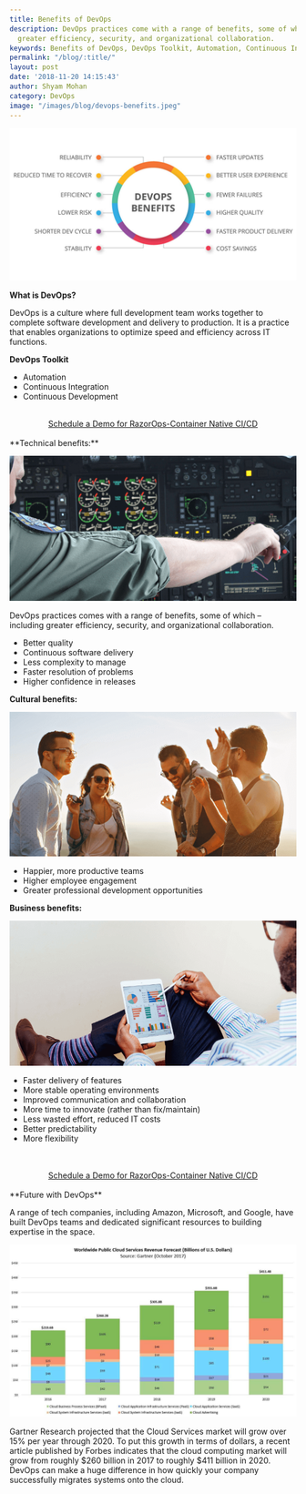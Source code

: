```yaml
---
title: Benefits of DevOps
description: DevOps practices come with a range of benefits, some of which – including
  greater efficiency, security, and organizational collaboration.
keywords: Benefits of DevOps, DevOps Toolkit, Automation, Continuous Integration, Continuous Development, DevOps Technical benefits, DevOps Cultural benefits, DevOps Business benefits, communication
permalink: "/blog/:title/"
layout: post
date: '2018-11-20 14:15:43'
author: Shyam Mohan
category: DevOps
image: "/images/blog/devops-benefits.jpeg"
---
```


![](/images/blog/devops-benefits.jpeg)

**What is DevOps?**

DevOps is a culture where full development team works together to complete software development and delivery to production.  It is a practice that enables organizations to optimize speed and efficiency across IT functions.

**DevOps Toolkit**

* Automation
* Continuous Integration
* Continuous Development


<br>
<center>
  <a href="/schedule-demo" class="btn btn-rounded btn-lg btn-primary">Schedule a Demo for RazorOps-Container Native CI/CD </a> 
</center>
<br>
**Technical benefits:**

![](/images/blog/devops-technical-benefits.png)

DevOps practices comes with a range of benefits, some of which – including greater efficiency, security, and organizational collaboration.

* Better quality
* Continuous software delivery
* Less complexity to manage
* Faster resolution of problems
* Higher confidence in releases

**Cultural benefits:**

![](/images/blog/devops-cultural-benefits.png)

* Happier, more productive teams
* Higher employee engagement
* Greater professional development opportunities

**Business benefits:**

![](/images/blog/devops-business-benefits.png)

* Faster delivery of features
* More stable operating environments
* Improved communication and collaboration
* More time to innovate (rather than fix/maintain)
* Less wasted effort, reduced IT costs
* Better predictability
* More flexibility
<br>
<br>
<center>
  <a href="/schedule-demo" class="btn btn-rounded btn-lg btn-primary" target="_blank">Schedule a Demo for RazorOps-Container Native CI/CD </a> 
</center>
<br>
**Future with DevOps**

A range of tech companies, including Amazon, Microsoft, and Google, have built DevOps teams and dedicated significant resources to building expertise in the space.


![](/images/blog/Worldwide-Public-Cloud-Forecast-2017.jpg)


Gartner Research projected that the Cloud Services market will grow over 15% per year through 2020. To put this growth in terms of dollars, a recent article published by Forbes indicates that the cloud computing market will grow from roughly $260 billion in 2017 to roughly $411 billion in 2020. DevOps can make a huge difference in how quickly your company successfully migrates systems onto the cloud.

<br>
